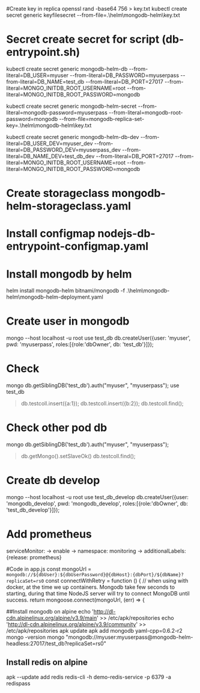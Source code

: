 #Create key in replica
openssl rand -base64 756 > key.txt
kubectl create secret generic keyfilesecret --from-file=.\helm\mongodb-helm\key.txt

# Secret create secret for script (db-entrypoint.sh) 
kubectl create secret generic mongodb-helm-db --from-literal=DB_USER=myuser --from-literal=DB_PASSWORD=myuserpass --from-literal=DB_NAME=test_db --from-literal=DB_PORT=27017 --from-literal=MONGO_INITDB_ROOT_USERNAME=root --from-literal=MONGO_INITDB_ROOT_PASSWORD=mongodb

kubectl create secret generic mongodb-helm-secret --from-literal=mongodb-password=myuserpass --from-literal=mongodb-root-password=mongodb --from-file=mongodb-replica-set-key=.\helm\mongodb-helm\key.txt

kubectl create secret generic mongodb-helm-db-dev --from-literal=DB_USER_DEV=myuser_dev --from-literal=DB_PASSWORD_DEV=myuserpass_dev --from-literal=DB_NAME_DEV=test_db_dev --from-literal=DB_PORT=27017 --from-literal=MONGO_INITDB_ROOT_USERNAME=root --from-literal=MONGO_INITDB_ROOT_PASSWORD=mongodb
# Create storageclass mongodb-helm-storageclass.yaml
# Install configmap nodejs-db-entrypoint-configmap.yaml
# Install mongodb by helm
helm install mongodb-helm bitnami/mongodb -f .\helm\mongodb-helm\mongodb-helm-deployment.yaml
# Create user in mongodb
mongo --host localhost -u root
use test_db
db.createUser({user: 'myuser', pwd: 'myuserpass', roles:[{role:'dbOwner', db: 'test_db'}]});
# Check 
mongo
db.getSiblingDB('test_db').auth("myuser", "myuserpass");
use test_db
> db.testcoll.insert({a:1});
> db.testcoll.insert({b:2});
> db.testcoll.find();
# Check other pod db
mongo
db.getSiblingDB('test_db').auth("myuser", "myuserpass");
> db.getMongo().setSlaveOk()
> db.testcoll.find();
# Create db develop
mongo --host localhost -u root
use test_db_develop
db.createUser({user: 'mongodb_develop', pwd: 'mongodb_develop', roles:[{role:'dbOwner', db: 'test_db_develop'}]});
# Add prometheus
serviceMonitor: -> enable -> namespace: monitoring -> additionalLabels: {release: prometheus}

#Code in app.js
const mongoUrl = `mongodb://${dbUser}:${dbUserPassword}@{dbHost}:{dbPort}/${dbName}?replicaSet=rs0`
const connectWithRetry = function () { // when using with docker, at the time we up containers. Mongodb take few seconds to starting, during that time NodeJS server will try to connect MongoDB until success.
  return mongoose.connect(mongoUrl, (err) => {

##Install mongodb on alpine
echo 'http://dl-cdn.alpinelinux.org/alpine/v3.9/main' >> /etc/apk/repositories
echo 'http://dl-cdn.alpinelinux.org/alpine/v3.9/community' >> /etc/apk/repositories
apk update
apk add mongodb yaml-cpp=0.6.2-r2
mongo -version
mongo "mongodb://myuser:myuserpass@mongodb-helm-headless:27017/test_db?replicaSet=rs0"
## Install redis on alpine
apk --update add redis 
redis-cli -h demo-redis-service -p 6379 -a redispass